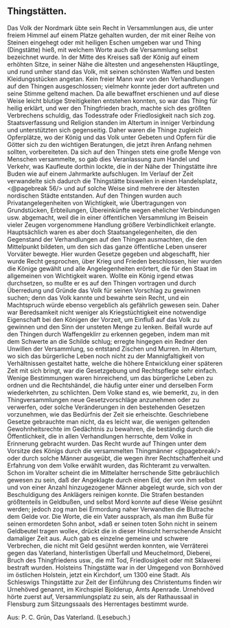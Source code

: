 <h2>Thingstätten.</h2>

Das Volk der Nordmark übte sein Recht in Versammlungen aus,
die unter freiem Himmel auf einem Platze gehalten wurden,
der mit einer Reihe von Steinen eingehegt oder mit heiligen Eschen
umgeben war und Thing (Dingstätte) hieß, mit welchem Worte auch
die Versammlung selbst bezeichnet wurde. In der Mitte des Kreises
saß der König auf einem erhöhten Sitze, in seiner Nähe die ältesten
und angesehensten Häuptlinge, und rund umher stand das Volk,
mit seinen schönsten Waffen und besten Kleidungsstücken angetan.
Kein freier Mann war von den Verhandlungen auf den Thingen
ausgeschlossen; vielmehr konnte jeder dort auftreten und seine Stimme
geltend machen. Da alle bewaffnet erschienen und auf diese Weise
leicht blutige Streitigkeiten entstehen konnten, so war das Thing
für heilig erklärt, und wer den Thingfrieden brach, machte sich des
größten Verbrechens schuldig, das Todesstrafe oder Friedlosigkeit
nach sich zog. Staatsverfassung und Religion standen im Altertum
in inniger Verbindung und unterstützten sich gegenseitig. Daher
waren die Thinge zugleich Opferplätze, wo der König und das Volk
unter Gebeten und Opfern für die Götter sich zu den wichtigen Beratungen,
die jetzt ihren Anfang nehmen sollten, vorbereiteten. Da
sich auf den Thingen stets eine große Menge von Menschen versammelte,
so gab dies Veranlassung zum Handel und Verkehr, was
Kaufleute dorthin lockte, die in der Nähe der Thingstätte ihre Buden
wie auf einem Jahrmarkte aufschlugen. Im Verlauf der Zeit verwandelte
sich dadurch die Thingstätte bisweilen in einen Handelsplatz,
<@pagebreak 56/>
und auf solche Weise sind mehrere der ältesten nordischen
Städte entstanden. Auf den Thingen wurden auch Privatangelegenheiten
von Wichtigkeit, wie Übertragungen von Grundstücken, Erbteilungen,
Übereinkünfte wegen ehelicher Verbindungen usw. abgemacht,
weil die in einer öffentlichen Versammlung im Beisein
vieler Zeugen vorgenommene Handlung größere Verbindlichkeit erlangte.
Hauptsächlich waren es aber doch Staatsangelegenheiten,
die den Gegenstand der Verhandlungen auf den Thingen ausmachten,
die den Mittelpunkt bildeten, um den sich das ganze öffentliche
Leben unserer Vorväter bewegte. Hier wurden Gesetze gegeben und
abgeschafft, hier wurde Recht gesprochen, über Krieg und Frieden
beschlossen, hier wurden die Könige gewählt und alle Angelegenheiten
erörtert, die für den Staat im allgemeinen von Wichtigkeit
waren. Wollte ein König irgend etwas durchsetzen, so mußte er
es auf den Thingen vortragen und durch Überredung und Gründe
das Volk für seinen Vorschlag zu gewinnen suchen; denn das Volk
kannte und bewahrte sein Recht, und ein Machtspruch würde ebenso
vergeblich als gefährlich gewesen sein. Daher war Beredsamkeit
nicht weniger als Kriegstüchtigkeit eine notwendige Eigenschaft bei
den Königen der Vorzeit, um Einfluß auf das Volk zu gewinnen
und den Sinn der unsteten Menge zu lenken. Beifall wurde auf
den Thingen durch Waffengeklirr zu erkennen gegeben, indem man
mit dem Schwerte an die Schilde schlug; erregte hingegen ein Redner
den Unwillen der Versammlung, so entstand Zischen und Murren.
Im Altertum, wo sich das bürgerliche Leben noch nicht zu der
Mannigfaltigkeit von Verhältnissen gestaltet hatte, welche die höhere
Entwicklung einer späteren Zeit mit sich bringt, war die Gesetzgebung
und Rechtspflege sehr einfach. Wenige Bestimmungen waren
hinreichend, um das bürgerliche Leben zu ordnen und die Rechtshändel,
die häufig unter einer und derselben Form wiederkehrten,
zu schlichten. Dem Volke stand es, wie bemerkt, zu, in den 
Thingversammlungen neue Gesetzvorschläge anzunehmen oder zu verwerfen,
oder solche Veränderungen in den bestehenden Gesetzen vorzunehmen,
wie das Bedürfnis der Zeit sie erheischte. Geschriebene Gesetze
gebrauchte man nicht, da es leicht war, die wenigen geltenden 
Gewohnheitsrechte im Gedächtnis zu bewahren, die beständig durch
die Öffentlichkeit, die in allen Verhandlungen herrschte, dem Volke
in Erinnerung gebracht wurden. Das Recht wurde auf Thingen
unter dem Vorsitze des Königs durch die versammelten Thingmänner 
<@pagebreak/>
oder durch solche Männer ausgeübt, die wegen ihrer Rechtschaffenheit
und Erfahrung von dem Volke erwählt wurden, das Richteramt
zu verwalten. Schon im Voralter scheint die im Mittelalter
herrschende Sitte gebräuchlich gewesen zu sein, daß der Angeklagte
durch einen Eid, der von ihm selbst und von einer Anzahl hinzugezogener
Männer abgelegt wurde, sich von der Beschuldigung des
Anklägers reinigen konnte. Die Strafen bestanden größtenteils in
Geldbußen, und selbst Mord konnte auf diese Weise gesühnt werden;
jedoch zog man bei Ermordung naher Verwandten die Blutrache
dem Gelde vor. Die Worte, die ein Vater aussprach, als man ihm
Buße für seinen ermordeten Sohn anbot, »daß er seinen toten Sohn
nicht in seinem Geldbeutel tragen wolle«, drückt die in dieser Hinsicht
herrschende Ansicht damaliger Zeit aus. Auch gab es einzelne
gemeine und schwere Verbrechen, die nicht mit Geld gesühnt werden
konnten, wie Verräterei gegen das Vaterland, hinterlistigen Überfall
und Meuchelmord, Dieberei, Bruch des Thingfriedens usw.,
die mit Tod, Friedlosigkeit oder mit Sklaverei bestraft wurden.
Holsteins Thingstätte war in der Umgegend von <span class="g">Bornhöved</span> im
östlichen Holstein, jetzt ein Kirchdorf, um 1300 eine Stadt. Als
Schleswigs Thingstätte zur Zeit der Einführung des Christentums
finden wir Urnehöved genannt, im Kirchspiel Bjolderup, Amts Apenrade.
Urnehöved hörte zuerst auf, Versammlungsplatz zu sein, als
der Rathaussaal in Flensburg zum Sitzungssaals des Herrentages
bestimmt wurde.

<div class="source">Aus: P. C. Grün, Das Vaterland. (Lesebuch.)</div>

